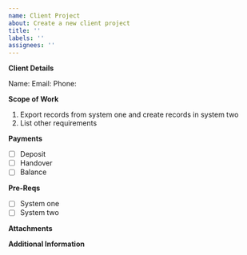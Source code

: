 ```yaml
---
name: Client Project
about: Create a new client project
title: ''
labels: ''
assignees: ''
---
```


**Client Details**  

Name: 
Email: 
Phone: 

**Scope of Work**  

1. Export records from system one and create records in system two
2. List other requirements

**Payments**  

- [ ] Deposit
- [ ] Handover
- [ ] Balance

**Pre-Reqs**  

- [ ] System one
- [ ] System two

**Attachments**  

**Additional Information**  
